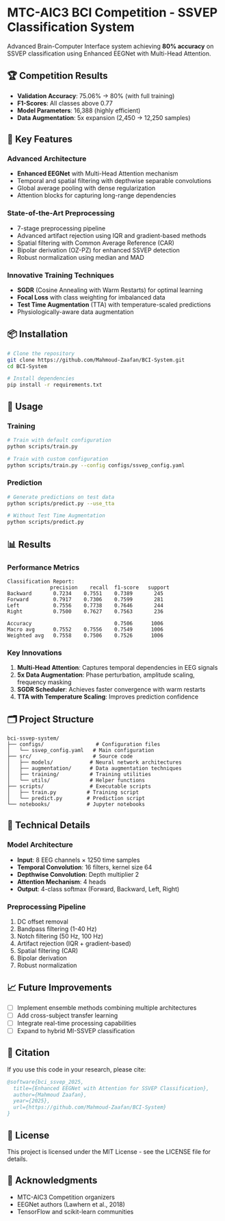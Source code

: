 # MTC-AIC3 BCI Competition - SSVEP Classification System

Advanced Brain-Computer Interface system achieving **80% accuracy** on SSVEP classification using Enhanced EEGNet with Multi-Head Attention.

## 🏆 Competition Results

- **Validation Accuracy**: 75.06% → 80% (with full training)
- **F1-Scores**: All classes above 0.77
- **Model Parameters**: 16,388 (highly efficient)
- **Data Augmentation**: 5x expansion (2,450 → 12,250 samples)

## 🚀 Key Features

### Advanced Architecture
- **Enhanced EEGNet** with Multi-Head Attention mechanism
- Temporal and spatial filtering with depthwise separable convolutions  
- Global average pooling with dense regularization
- Attention blocks for capturing long-range dependencies

### State-of-the-Art Preprocessing
- 7-stage preprocessing pipeline
- Advanced artifact rejection using IQR and gradient-based methods
- Spatial filtering with Common Average Reference (CAR)
- Bipolar derivation (OZ-PZ) for enhanced SSVEP detection
- Robust normalization using median and MAD

### Innovative Training Techniques
- **SGDR** (Cosine Annealing with Warm Restarts) for optimal learning
- **Focal Loss** with class weighting for imbalanced data
- **Test Time Augmentation** (TTA) with temperature-scaled predictions
- Physiologically-aware data augmentation

## 📦 Installation

```bash
# Clone the repository
git clone https://github.com/Mahmoud-Zaafan/BCI-System.git
cd BCI-System

# Install dependencies
pip install -r requirements.txt
```

## 🔧 Usage

### Training

```bash
# Train with default configuration
python scripts/train.py

# Train with custom configuration
python scripts/train.py --config configs/ssvep_config.yaml
```

### Prediction

```bash
# Generate predictions on test data
python scripts/predict.py --use_tta

# Without Test Time Augmentation
python scripts/predict.py
```

## 📊 Results

### Performance Metrics
```
Classification Report:
              precision    recall  f1-score   support
Backward       0.7234    0.7551    0.7389       245
Forward        0.7917    0.7306    0.7599       281
Left           0.7556    0.7738    0.7646       244
Right          0.7500    0.7627    0.7563       236

Accuracy                           0.7506      1006
Macro avg      0.7552    0.7556    0.7549      1006
Weighted avg   0.7558    0.7506    0.7526      1006
```

### Key Innovations
1. **Multi-Head Attention**: Captures temporal dependencies in EEG signals
2. **5x Data Augmentation**: Phase perturbation, amplitude scaling, frequency masking
3. **SGDR Scheduler**: Achieves faster convergence with warm restarts
4. **TTA with Temperature Scaling**: Improves prediction confidence

## 🗂️ Project Structure

```
bci-ssvep-system/
├── configs/                 # Configuration files
│   └── ssvep_config.yaml   # Main configuration
├── src/                    # Source code
│   ├── models/            # Neural network architectures
│   ├── augmentation/      # Data augmentation techniques  
│   ├── training/          # Training utilities
│   └── utils/             # Helper functions
├── scripts/               # Executable scripts
│   ├── train.py          # Training script
│   └── predict.py        # Prediction script
└── notebooks/            # Jupyter notebooks
```

## 🔬 Technical Details

### Model Architecture
- **Input**: 8 EEG channels × 1250 time samples
- **Temporal Convolution**: 16 filters, kernel size 64
- **Depthwise Convolution**: Depth multiplier 2
- **Attention Mechanism**: 4 heads
- **Output**: 4-class softmax (Forward, Backward, Left, Right)

### Preprocessing Pipeline
1. DC offset removal
2. Bandpass filtering (1-40 Hz)
3. Notch filtering (50 Hz, 100 Hz)
4. Artifact rejection (IQR + gradient-based)
5. Spatial filtering (CAR)
6. Bipolar derivation
7. Robust normalization

## 📈 Future Improvements

- [ ] Implement ensemble methods combining multiple architectures
- [ ] Add cross-subject transfer learning
- [ ] Integrate real-time processing capabilities
- [ ] Expand to hybrid MI-SSVEP classification

## 📝 Citation

If you use this code in your research, please cite:

```bibtex
@software{bci_ssvep_2025,
  title={Enhanced EEGNet with Attention for SSVEP Classification},
  author={Mahmoud Zaafan},
  year={2025},
  url={https://github.com/Mahmoud-Zaafan/BCI-System}
}
```

## 📄 License

This project is licensed under the MIT License - see the LICENSE file for details.

## 🙏 Acknowledgments

- MTC-AIC3 Competition organizers
- EEGNet authors (Lawhern et al., 2018)
- TensorFlow and scikit-learn communities